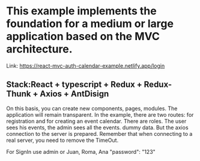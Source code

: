 # This example implements the foundation for a medium or large application based on the MVC architecture.
Link: https://react-mvc-auth-calendar-example.netlify.app/login
## Stack:React + typescript + Redux + Redux-Thunk + Axios + AntDisign 
On this basis, you can create new components, pages, modules.
The application will remain transparent. In the example, there are two routes: for registration and for creating an event calendar.
There are roles. The user sees his events, the admin sees all the events. 
dummy data. But the axios connection to the server is prepared. Remember that when connecting to a real server, you need to remove the TimeOut.

For SignIn use 
admin or Juan, Roma, Ana
"password": "123"
